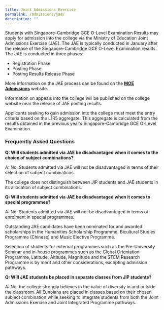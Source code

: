 ```yaml
---
title: Joint Admissions Exercise
permalink: /admissions/jae/
description: ""
---
```

Students with Singapore-Cambridge GCE O-Level Examination Results may apply for admission into the college via the Ministry of Education Joint Admissions Exercise (JAE). The JAE is typically conducted in January after the release of the Singapore-Cambridge GCE O-Level Examination results. The JAE is conducted in three phases:

*   Registration Phase
*   Posting Phase
*   Posting Results Release Phase

More information on the JAE process can be found on the **[MOE Admissions](https://www.moe.gov.sg/post-secondary/admissions)** website.

Information on appeals into the college will be published on the college website near the release of JAE posting results.

Applicants seeking to gain admission into the college must meet the entry criteria based on the L1R5 aggregate. This aggregate is calculated from the results obtained in the previous year’s Singapore-Cambridge GCE O-Level Examination.

### Frequently Asked Questions

**Q: Will students admitted via JAE be disadvantaged when it comes to the choice of subject combinations?**

A: No. Students admitted via JAE will not be disadvantaged in terms of their selection of subject combinations.

The college does not distinguish between JIP students and JAE students in its allocation of subject combinations.

**Q: Will students admitted via JAE be disadvantaged when it comes to special programmes?**

A: No. Students admitted via JAE will not be disadvantaged in terms of enrolment in special programmes.

Outstanding JAE candidates have been nominated for and awarded scholarships in the Humanities Scholarship Programme, Bicultural Studies Programme (Chinese) and Music Elective Programme.

Selection of students for external programmes such as the Pre-University Seminar and in-house programmes such as the Global Orientation Programme, Latitude, Altitude, Magnitude and the STEM Research Programme is by merit and other considerations, excepting admission pathways.

**Q: Will JAE students be placed in separate classes from JIP students?**

A: No, the college strongly believes in the value of diversity in and outside the classroom. All Eunoians are placed in classes based on their chosen subject combination while seeking to integrate students from both the Joint Admissions Exercise and Joint Integrated Programme pathways.